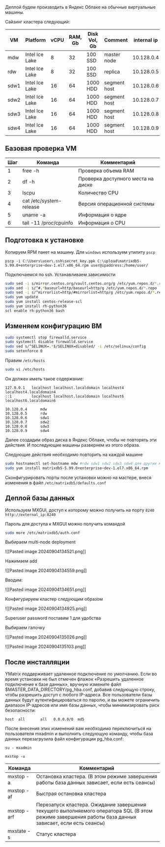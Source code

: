 Деплой будем производить в Яндекс Облаке на обычные виртуальные машины.

Сайзинг кластера следующий:

| VM   | Platform       | vCPU | RAM, Gb | Disk Vol, Gb | Comment      | internal ip |
| ---- | -------------- | ---- | ------- | ------------ | ------------ | ----------- |
| mdw  | Intel Ice Lake | 8    | 32      | 100 SSD      | master node  | 10.128.0.4  |
| rdw  | Intel Ice Lake | 8    | 32      | 100 SSD      | replica      | 10.128.0.5  |
| sdw1 | Intel Ice Lake | 16   | 64      | 1000 HDD     | segment host | 10.128.0.6  |
| sdw2 | Intel Ice Lake | 16   | 64      | 1000 HDD     | segment host | 10.128.0.7  |
| sdw3 | Intel Ice Lake | 16   | 64      | 1000 HDD     | segment host | 10.128.0.8  |
| sdw4 | Intel Ice Lake | 16   | 64      | 1000 HDD     | segment host | 10.128.0.9  |
##  Базовая проверка VM

| **Шаг** | **Команда**             | **Комментарий**                    |
| ------- | ----------------------- | ---------------------------------- |
| 1       | free -h                 | Проверка объема RAM                |
| 2       | df -h                   | Проверка доступного места на диске |
| 3       | lscpu                   | Количество CPU                     |
| 4       | cat /etc/system-release | Версия операционной системы        |
| 5       | uname -a                | Информация о ядре                  |
| 6       | tail -11 /proc/cpuinfo  | Информация о CPU                   |

## Подготовка к установке

Копируем RPM пакет на машину. Для `windows` используем утилиту `pscp`

```
pscp -i C:\Users\user\.ssh\secret_key.ppk C:\upload\matrixdb5-5.99.0+enterprise~dev-1.el7.x86_64.rpm user@ipaddress:/home/user/
```

Подключаемся по ssh. Устанавливаем зависимости

```bash
sudo sed -i s/mirror.centos.org/vault.centos.org/g /etc/yum.repos.d/*.repo
sudo sed -i s/^#.*baseurl=http/baseurl=http/g /etc/yum.repos.d/*.repo
sudo sed -i s/^mirrorlist=http/#mirrorlist=http/g /etc/yum.repos.d/*.repo
sudo yum update
sudo yum install centos-release-scl
sudo yum install rh-python36
scl enable rh-python36 bash
```

## Изменяем конфигурацию ВМ

```bash
sudo systemctl stop firewalld.service
sudo systemctl disable firewalld.service
sudo sed s/^SELINUX=.*$/SELINUX=disabled/ -i /etc/selinux/config
sudo setenforce 0
```

Правим `/etc/hosts`

```bash
sudo vi /etc/hosts
```

Он должен иметь такое содержание:

```
127.0.0.1   localhost localhost.localdomain localhost4 localhost4.localdomain4
::1         localhost localhost.localdomain localhost6 localhost6.localdomain6

10.128.0.4      mdw
10.128.0.5      rdw
10.128.0.6      sdw1
10.128.0.7      sdw2
10.128.0.8      sdw3
10.128.0.9      sdw4

```

Далее создадим образ диска в Яндекс Облаке, чтобы не повторять эти действия. И последующие машины развернем из этого образа.

Следующие действия необходимо повторить на каждой машине

```bash
sudo hostnamectl set-hostname mdw #rdw sdw1 sdw2 sdw3 sdw4 для других машин
sudo yum install matrixdb5-5.99.0+enterprise~dev-1.el7.x86_64.rpm
```

Сконфигурировать порты после установки можно на мастере, внеся изменения в файл `/etc/matrixdb5/defaults.conf`

## Деплой базы данных

Используем MXGUI, доступ к которому можно получить на порту `8240`
`http://external_ip:8240`

Пароль для доступа к MXGUI можно получить командой

```bash
sudo more /etc/matrixdb5/auth.conf
```

Выбираем multi-node deployment

![[Pasted image 20240904134521.png]]

Нажимаем add

![[Pasted image 20240904134559.png]]

Вводим:

![[Pasted image 20240904134651.png]]

Конфигурируем кластер следующим образом

![[Pasted image 20240904134925.png]]


Superuser password поставим 1 для удобства


Выбираем галочку

![[Pasted image 20240904135026.png]]

![[Pasted image 20240904135103.png]]


## После инсталляции

YMatrix поддерживает удаленное подключение по умолчанию. Если во время установки не был отмечен флажок «Разрешить удаленное подключение к базе данных», вручную измените файл $MASTER_DATA_DIRECTORY/pg_hba.conf, добавив следующую строку, чтобы разрешить доступ с любого IP-адреса. Все пользователи базы данных будут аутентифицироваться по паролю, и вы можете ограничить диапазон IP-адресов или имя базы данных, чтобы минимизировать риск безопасности:

```
host  all       all   0.0.0.0/0  md5
```

После внесения этих изменений вам необходимо переключиться на пользователя mxadmin и выполнить следующую команду, чтобы база данных перезагрузила файл конфигурации pg_hba.conf:

```
su - mxadmin

mxstop -u
```

| **Команда** | **Комментарий**                                                                                                                                       |
| ----------- | ----------------------------------------------------------------------------------------------------------------------------------------------------- |
| mxstop -a   | Остановка кластера. (В этом режиме завершения работы база данных зависает, если есть  сеансы)                                                         |
| mxstop -af  | Быстрая остановка кластера                                                                                                                            |
| mxstop -arf | Перезапуск кластера. Ожидание завершения текущего выполняемого оператора SQL (В этом режиме завершения работы база данных зависает, если есть сеансы) |
| mxstate -s  | Статус кластера                                                                                                                                       |
